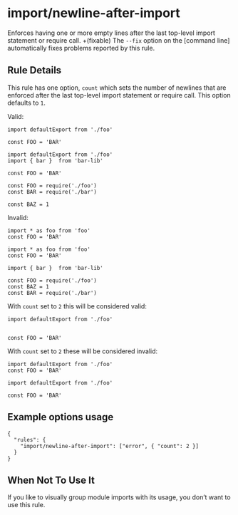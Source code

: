 import/newline-after-import
===========================

Enforces having one or more empty lines after the last top-level import statement or require call. +(fixable) The `--fix` option on the \[command line\] automatically fixes problems reported by this rule.

Rule Details
------------

This rule has one option, `count` which sets the number of newlines that are enforced after the last top-level import statement or require call. This option defaults to `1`.

Valid:

    import defaultExport from './foo'

    const FOO = 'BAR'

    import defaultExport from './foo'
    import { bar }  from 'bar-lib'

    const FOO = 'BAR'

    const FOO = require('./foo')
    const BAR = require('./bar')

    const BAZ = 1

Invalid:

    import * as foo from 'foo'
    const FOO = 'BAR'

    import * as foo from 'foo'
    const FOO = 'BAR'

    import { bar }  from 'bar-lib'

    const FOO = require('./foo')
    const BAZ = 1
    const BAR = require('./bar')

With `count` set to `2` this will be considered valid:

    import defaultExport from './foo'


    const FOO = 'BAR'

With `count` set to `2` these will be considered invalid:

    import defaultExport from './foo'
    const FOO = 'BAR'

    import defaultExport from './foo'

    const FOO = 'BAR'

Example options usage
---------------------

    {
      "rules": {
        "import/newline-after-import": ["error", { "count": 2 }]
      }
    }

When Not To Use It
------------------

If you like to visually group module imports with its usage, you don’t want to use this rule.
